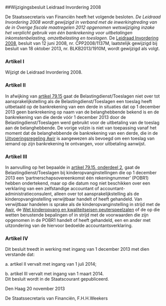 <meta http-equiv='Content-Type' content='text/html; charset=utf-8' />

##Wijzigingsbesluit Leidraad Invordering 2008

De Staatssecretaris van Financiën heeft het volgende besloten.  *De Leidraad Invordering 2008 wordt gewijzigd in verband met de inwerkingtreding van de in Overige fiscale maatregelen 2012 opgenomen wetswijziging inzake het verplicht gebruik van één bankrekening voor uitbetalingen inkomstenbelasting, omzetbelasting en toeslagen.*  De [Leidraad Invordering 2008](../../../../../../beleidsregel/leidraad/invordering/2008/BWBR0024096/README.md), besluit van 12 juni 2008, nr. CPP2008/1137M, laatstelijk gewijzigd bij besluit van 18 oktober 2013, nr. BLKB2013/1910M, wordt gewijzigd als volgt.    

### Artikel  I  

Wijzigt de Leidraad Invordering 2008.   

### Artikel  II  

In afwijking van [artikel 79.15](../../../../../../beleidsregel/leidraad/invordering/2008/BWBR0024096/README.md) gaat de Belastingdienst/Toeslagen niet over tot aansprakelijkstelling als de Belastingdienst/Toeslagen een toeslag heeft uitbetaald op de bankrekening van een derde in situaties dat op 1 december 2013 geen bankrekening op naam van de belanghebbende bekend is en de bankrekening van die derde vóór 1 december 2013 door de Belastingdienst/Toeslagen werd gebruikt voor de uitbetaling van de toeslag aan de belanghebbende. De vorige volzin is niet van toepassing vanaf het moment dat de belanghebbende de bankrekening van een derde, die in de [Uitvoeringsregeling Awir](../../../../../../ministeriele-regeling/uitvoeringsregeling/algemene/wet/inkomensafhankelijke/regelingen/BWBR0019237/README.md) is aangewezen als bevoegd om een toeslag van iemand op zijn bankrekening te ontvangen, voor uitbetaling aanwijst.  

### Artikel  III  

In aanvulling op het bepaalde in [artikel 79.15, onderdeel 2](../../../../../../beleidsregel/leidraad/invordering/2008/BWBR0024096/README.md), gaat de Belastingdienst/Toeslagen bij kinderopvanginstellingen die op 1 december 2013 een ‘partnerschapsovereenkomst één rekeningnummer’ (POBR1) hebben ondertekend, maar op die datum nog niet beschikken over een verklaring van een zelfstandige accountant of accountant-administratieconsulent, alleen over tot aansprakelijkstelling als de kinderopvanginstelling verwijtbaar handelt of heeft gehandeld. Van verwijtbaar handelen is sprake als de kinderopvanginstelling in strijd met de [Awir](../../../../../../wet/algemene/wet/inkomensafhankelijke/regelingen/BWBR0018472/README.md), de [Wet kinderopvang en kwaliteitseisen peuterspeelzalen](../../../../../../wet/wet/kinderopvang/BWBR0017017/README.md) of de op die wetten berustende bepalingen of in strijd met de voorwaarden die zijn opgenomen in de POBR1 handelt of heeft gehandeld, een en ander met uitzondering van de hiervoor bedoelde accountantsverklaring.  

### Artikel  IV  

Dit besluit treedt in werking met ingang van 1 december 2013 met dien verstande dat: 

a. artikel II vervalt met ingang van 1 juli 2014;  

b. artikel III vervalt met ingang van 1 maart 2014.    
Dit besluit wordt in de Staatscourant gepubliceerd.   

Den Haag 
20 november 2013   

De 
Staatssecretaris van Financiën,
F.H.H.Weekers   
